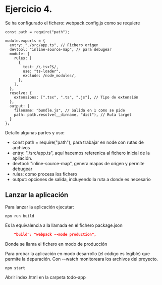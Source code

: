 # Ejercicio 4.

Se ha configurado el fichero: webpack.config.js como se requiere

```Javacript
const path = require("path");

module.exports = {
  entry: "./src/app.ts", // Fichero origen
  devtool: "inline-source-map", // para debugear
  module: {
    rules: [
      {
        test: /\.tsx?$/,
        use: "ts-loader",
        exclude: /node_modules/,
      },
    ],
  },
  resolve: {
    extensions: [".tsx", ".ts", ".js"], // Tipo de extensión
  },
  output: {
    filename: "bundle.js", // Salida en 1 como se pide
    path: path.resolve(__dirname, "dist"), // Ruta target
  }
};
```

Detallo algunas partes y uso:

- const path = require("path"), para trabajar en node con rutas de archivos
- entry: "./src/app.ts", aquí hacemos referenica al fichero inicial de la apliación.
- devtool: "inline-source-map", genera mapas de origen y permite debugear
- rules: como procesa los fichero
- output: opciones de salida, incluyendo la ruta a donde es necesario

## Lanzar la aplicación

Para lanzar la aplicación ejecutar:

```
npm run build
```

Es la equivalencia a la llamada en el fichero package.json

```json
    "build": "webpack --mode production",
```

Donde se llama el fichero en modo de producción

Para probar la aplicación en modo desarrollo (el código es legible) que permite la depuración. Con --watch monitoreara los archivos del proyecto.

```
npm start
```

Abrir index.html en la carpeta todo-app
